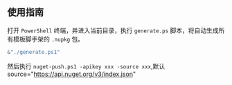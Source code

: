 ## 使用指南

打开 `PowerShell` 终端，并进入当前目录，执行 `generate.ps` 脚本，将自动生成所有模板脚手架的 `.nupkg` 包。

```powershell
&"./generate.ps1"
```

然后执行 `nuget-push.ps1 -apikey xxx -source xxx`,默认 source="https://api.nuget.org/v3/index.json"
